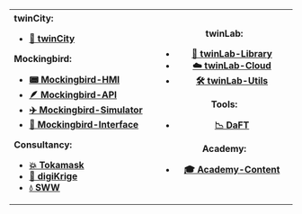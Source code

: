 <table>
<tr>
<th align="left">
<img width="400" height="1">
twinCity:

-   [🌇 twinCity ](https://github.com/digiLab-ai/twinCity)

Mockingbird:

-   [📟 Mockingbird-HMI ](https://github.com/digiLab-ai/mockingbird-api)
-   [🪶 Mockingbird-API ](https://github.com/digiLab-ai/mockingbird-hmi)
-   [✈️ Mockingbird-Simulator ](https://github.com/digiLab-ai/mockingbird-simulator)
-   [🧩 Mockingbird-Interface ](https://github.com/digiLab-ai/mockingbird-interface)

Consultancy:

-   [💥 Tokamask](https://github.com/digiLab-ai/tokamask)
-   [📐 digiKrige](https://github.com/digiLab-ai/digiKrige)
-   [💧 SWW](https://github.com/digiLab-ai/splashpage)
</th>
<th align="center">
<img width="400" height="1">
twinLab:

-   [🤖 twinLab-Library](https://github.com/digiLab-ai/twinLab)
-   [☁️ twinLab-Cloud](https://github.com/digiLab-ai/twinLab-cloud)
-   [🛠️ twinLab-Utils](https://github.com/digiLab-ai/twinLab-utils)

Tools:

-   [📉 DaFT](https://github.com/digiLab-ai/daft)

Academy:

-   [🎓 Academy-Content](https://github.com/digiLab-ai/academy-content)
</th>
</tr>
</table>
